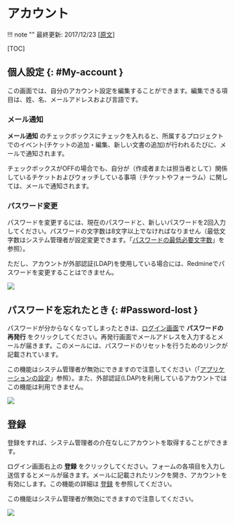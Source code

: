 アカウント
==========

!!! note ""
    最終更新: 2017/12/23
    [[原文](http://www.redmine.org/projects/redmine/wiki/RedmineAccounts/11)]

[TOC]

個人設定 {: #My-account }
--------

この画面では、自分のアカウント設定を編集することができます。編集できる項目は、姓、名、メールアドレスおよび言語です。

### メール通知

**メール通知** のチェックボックスにチェックを入れると、所属するプロジェクトでのイベント(チケットの追加・編集、新しい文書の追加)が行われるたびに、メールで通知されます。

チェックボックスがOFFの場合でも、自分が（作成者または担当者として）関係しているチケットおよびウォッチしている事項（チケットやフォーラム）に関しては、メールで通知されます。

### パスワード変更

パスワードを変更するには、現在のパスワードと、新しいパスワードを2回入力してください。パスワードの文字数は8文字以上でなければなりません（最低文字数はシステム管理者が設定変更できます。「[パスワードの最低必要文字数](RedmineSettings#Minimum-password-length)」を参照）。

ただし、アカウントが外部認証(LDAP)を使用している場合には、Redmineでパスワードを変更することはできません。

<img src="redmine-myaccount@2x.png" srcset="redmine-myaccount@2x.png 2x">

パスワードを忘れたとき {: #Password-lost }
----------------------

パスワードが分からなくなってしまったときは、[ログイン画面](RedmineLogin)で **パスワードの再発行** をクリックしてください。再発行画面でメールアドレスを入力するとメールが届きます。このメールには、パスワードのリセットを行うためのリンクが記載されています。

この機能はシステム管理者が無効にできますので注意してください（「[アプリケーションの設定](RedmineSettings#Lost-password)」参照）。また、外部認証(LDAP)を利用しているアカウントではこの機能は利用できません。

<img src="lost-password@2x.png" srcset="lost-password@2x.png 2x">

登録
----

登録をすれば、システム管理者の介在なしにアカウントを取得することができます。

ログイン画面右上の **登録** をクリックしてください。フォームの各項目を入力し送信するとメールが届きます。メールに記載されたリンクを開き、アカウントを有効にします。この機能の詳細は [登録](RedmineRegister) を参照してください。

この機能はシステム管理者が無効にできますので注意してください。

<img src="register@2x.png" srcset="register@2x.png 2x">
